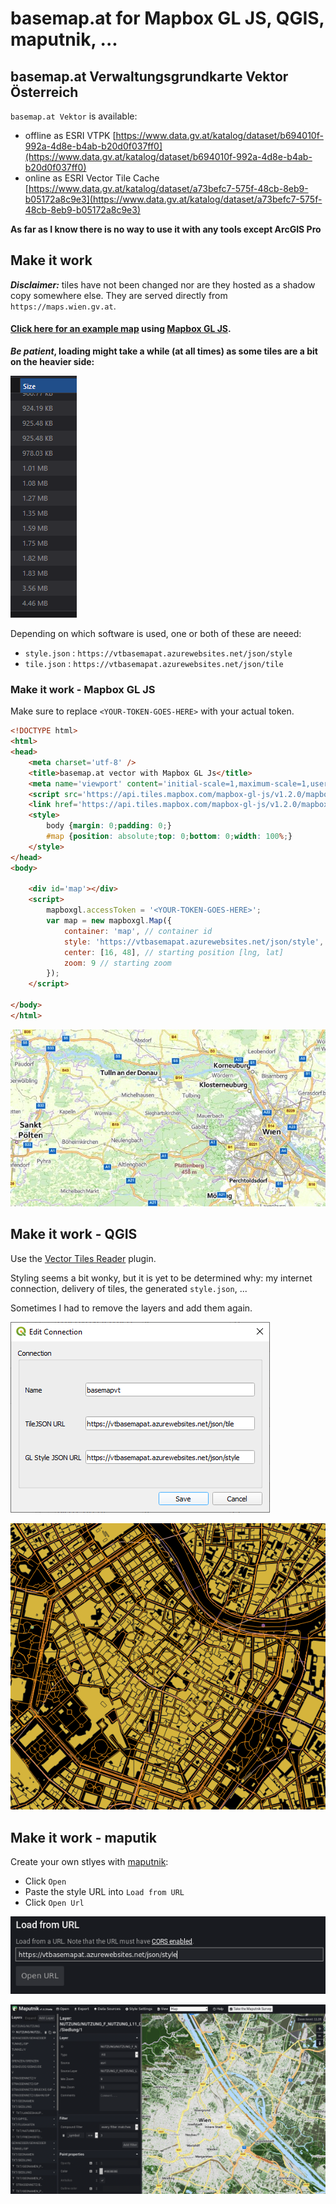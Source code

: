 # basemap.at for Mapbox GL JS, QGIS, maputnik, ...

## basemap.at Verwaltungsgrundkarte Vektor Österreich

`basemap.at Vektor` is available:
* offline as ESRI VTPK [https://www.data.gv.at/katalog/dataset/b694010f-992a-4d8e-b4ab-b20d0f037ff0](https://www.data.gv.at/katalog/dataset/b694010f-992a-4d8e-b4ab-b20d0f037ff0)
* online as ESRI Vector Tile Cache [https://www.data.gv.at/katalog/dataset/a73befc7-575f-48cb-8eb9-b05172a8c9e3](https://www.data.gv.at/katalog/dataset/a73befc7-575f-48cb-8eb9-b05172a8c9e3)

**As far as I know there is no way to use it with any tools except ArcGIS Pro**

## Make it work

_**Disclaimer:**_ tiles have not been changed nor are they hosted as a shadow copy somewhere else. They are served directly from `https://maps.wien.gv.at`.

#### [Click here for an example map](map.html) using [Mapbox GL JS](https://docs.mapbox.com/mapbox-gl-js/overview/).

**_Be patient_, loading might take a while (at all times) as some tiles are a bit on the heavier side:**

![basemap.at vector tile size](img/tile-size.png)


Depending on which software is used, one or both of these are neeed:

* `style.json` : `https://vtbasemapat.azurewebsites.net/json/style`
* `tile.json` : `https://vtbasemapat.azurewebsites.net/json/tile`

### Make it work - Mapbox GL JS

Make sure to replace `<YOUR-TOKEN-GOES-HERE>` with your actual token.

```html
<!DOCTYPE html>
<html>
<head>
    <meta charset='utf-8' />
    <title>basemap.at vector with Mapbox GL Js</title>
    <meta name='viewport' content='initial-scale=1,maximum-scale=1,user-scalable=no' />
    <script src='https://api.tiles.mapbox.com/mapbox-gl-js/v1.2.0/mapbox-gl.js'></script>
    <link href='https://api.tiles.mapbox.com/mapbox-gl-js/v1.2.0/mapbox-gl.css' rel='stylesheet' />
    <style>
        body {margin: 0;padding: 0;}
        #map {position: absolute;top: 0;bottom: 0;width: 100%;}
    </style>
</head>
<body>

    <div id='map'></div>
    <script>
        mapboxgl.accessToken = '<YOUR-TOKEN-GOES-HERE>';
        var map = new mapboxgl.Map({
            container: 'map', // container id
            style: 'https://vtbasemapat.azurewebsites.net/json/style', // stylesheet location
            center: [16, 48], // starting position [lng, lat]
            zoom: 9 // starting zoom
        });
    </script>

</body>
</html>
```

![mapbox gl js](img/mapbox-gl-js-screenshot.jpg)


## Make it work - QGIS

Use the [Vector Tiles Reader](https://plugins.qgis.org/plugins/vector_tiles_reader/) plugin.

Styling seems a bit wonky, but it is yet to be determined why: my internet connection, delivery of tiles, the generated `style.json`, ...

Sometimes I had to remove the layers and add them again.

![QGIS Vector Tiles Reader settings](img/qgis-vector-tile-reader.png)

![QGIS Vector Tiles Reader map](img/qgis-map.png)


## Make it work - maputik

Create your own stlyes with [maputnik](https://maputnik.github.io/):

* Click `Open`
* Paste the style URL into `Load from URL`
* Click `Open Url`

![mapnutnik load from url](img/maputnik-load-from-url.png)

![maputnik map](img/maputnik-map.png)
